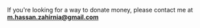 If you're looking for a way to donate money, please contact me at <a href="mailto:m.hassan.zahirnia@gmail.com"><b>m.hassan.zahirnia@gmail.com</b></a></p>
